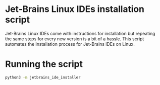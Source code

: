 # Jet-Brains Linux IDEs installation script
Jet-Brains Linux IDEs come with instructions for installation but repeating the same steps for every new version is a bit of a hassle. This script automates the installation process for Jet-Brains IDEs on Linux.

# Running the script
```bash
python3 -m jetbrains_ide_installer
```
